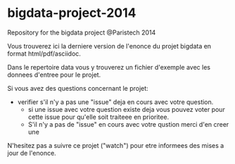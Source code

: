 # bigdata-project-2014
Repository for the bigdata project @Paristech 2014

Vous trouverez ici la derniere version de l'enonce du projet bigdata en format html/pdf/asciidoc.

Dans le repertoire data vous y trouverez un fichier d'exemple avec les donnees d'entree pour le projet.


Si vous avez des questions concernant le projet:
* verifier s'il n'y a pas une "issue" deja en cours avec votre question.
  *  si une issue avec votre question existe deja vous pouvez voter pour cette issue pour qu'elle soit traiteee en prioritee.
  *  S'il n'y  a pas de "issue" en cours avec votre qustion merci d'en creer une

N'hesitez pas a suivre ce projet ("watch") pour etre informees des mises a jour de l'enonce.

